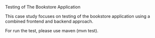 Testing of The Bookstore Application

This case study focuses on testing of the bookstore application using a
combined frontend and backend approach.

For run the test, please use maven (mvn test).
